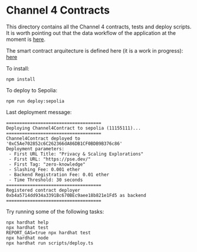 # Channel 4 Contracts

This directory contains all the Channel 4 contracts, tests and deploy scripts.
It is worth pointing out that the data workflow of the application at the moment is [here](https://www.figma.com/file/PfdR0GjZpuqVpZKcI7kZBn/Channel4-Data-flow?type=whiteboard&node-id=0-1&t=p83aHlZTVidHNGx2-0).

The smart contract arquitecture is defined here (it is a work in progress): [here](https://www.figma.com/file/fVNtk4IxFvwGsaWJLSHjQd/Channel4Contract.sol?type=whiteboard&node-id=0%3A1&t=NkDONU2w5wtdCEdk-1)

To install:

```shell
npm install
```

To deploy to Sepolia:

```shell
npm run deploy:sepolia
```

Last deployment message:

```
====================================
Deploying Channel4Contract to sepolia (11155111)...
====================================
Channel4Contract deployed to '0xC5Ae702852c6C262366dA86DB1CF0BDB9B376c86'
Deployment parameters:
 - First URL Title: "Privacy & Scaling Explorations"
 - First URL: "https://pse.dev/"
 - First Tag: "zero-knowledge"
 - Slashing Fee: 0.001 ether
 - Backend Registration Fee: 0.01 ether
 - Time Threshold: 30 seconds
====================================
Registered contract deployer 0xb4a5714dd934a3391Bc670BEc9aee18b821e1Fd5 as backend
====================================
```

Try running some of the following tasks:

```shell
npx hardhat help
npx hardhat test
REPORT_GAS=true npx hardhat test
npx hardhat node
npx hardhat run scripts/deploy.ts
```
